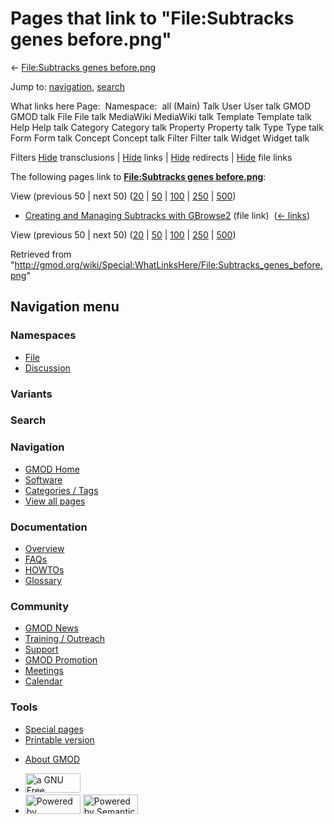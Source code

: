 <div id="mw-page-base" class="noprint">

</div>

<div id="mw-head-base" class="noprint">

</div>

<div id="content" class="mw-body" role="main">

<span id="top"></span>

<div id="mw-js-message" style="display:none;">

</div>



# <span dir="auto">Pages that link to "File:Subtracks genes before.png"</span>

<div id="bodyContent">

<div id="contentSub">

← [File:Subtracks genes
before.png](/wiki/File:Subtracks_genes_before.png "File:Subtracks genes before.png")

</div>

<div id="jump-to-nav" class="mw-jump">

Jump to: [navigation](#mw-navigation), [search](#p-search)

</div>

<div id="mw-content-text">

What links here Page:  Namespace:  all (Main) Talk User User talk GMOD
GMOD talk File File talk MediaWiki MediaWiki talk Template Template talk
Help Help talk Category Category talk Property Property talk Type Type
talk Form Form talk Concept Concept talk Filter Filter talk Widget
Widget talk

Filters
[Hide](/mediawiki/index.php?title=Special:WhatLinksHere/File:Subtracks_genes_before.png&hidetrans=1 "Special:WhatLinksHere/File:Subtracks genes before.png")
transclusions \|
[Hide](/mediawiki/index.php?title=Special:WhatLinksHere/File:Subtracks_genes_before.png&hidelinks=1 "Special:WhatLinksHere/File:Subtracks genes before.png")
links \|
[Hide](/mediawiki/index.php?title=Special:WhatLinksHere/File:Subtracks_genes_before.png&hideredirs=1 "Special:WhatLinksHere/File:Subtracks genes before.png")
redirects \|
[Hide](/mediawiki/index.php?title=Special:WhatLinksHere/File:Subtracks_genes_before.png&hideimages=1 "Special:WhatLinksHere/File:Subtracks genes before.png")
file links

The following pages link to **[File:Subtracks genes
before.png](/wiki/File:Subtracks_genes_before.png "File:Subtracks genes before.png")**:

View (previous 50 \| next 50)
([20](/mediawiki/index.php?title=Special:WhatLinksHere/File:Subtracks_genes_before.png&limit=20 "Special:WhatLinksHere/File:Subtracks genes before.png")
\|
[50](/mediawiki/index.php?title=Special:WhatLinksHere/File:Subtracks_genes_before.png&limit=50 "Special:WhatLinksHere/File:Subtracks genes before.png")
\|
[100](/mediawiki/index.php?title=Special:WhatLinksHere/File:Subtracks_genes_before.png&limit=100 "Special:WhatLinksHere/File:Subtracks genes before.png")
\|
[250](/mediawiki/index.php?title=Special:WhatLinksHere/File:Subtracks_genes_before.png&limit=250 "Special:WhatLinksHere/File:Subtracks genes before.png")
\|
[500](/mediawiki/index.php?title=Special:WhatLinksHere/File:Subtracks_genes_before.png&limit=500 "Special:WhatLinksHere/File:Subtracks genes before.png"))

- [Creating and Managing Subtracks with
  GBrowse2](/wiki/Creating_and_Managing_Subtracks_with_GBrowse2 "Creating and Managing Subtracks with GBrowse2")
  (file link) ‎ <span class="mw-whatlinkshere-tools">([←
  links](/mediawiki/index.php?title=Special:WhatLinksHere&target=Creating+and+Managing+Subtracks+with+GBrowse2 "Special:WhatLinksHere"))</span>

View (previous 50 \| next 50)
([20](/mediawiki/index.php?title=Special:WhatLinksHere/File:Subtracks_genes_before.png&limit=20 "Special:WhatLinksHere/File:Subtracks genes before.png")
\|
[50](/mediawiki/index.php?title=Special:WhatLinksHere/File:Subtracks_genes_before.png&limit=50 "Special:WhatLinksHere/File:Subtracks genes before.png")
\|
[100](/mediawiki/index.php?title=Special:WhatLinksHere/File:Subtracks_genes_before.png&limit=100 "Special:WhatLinksHere/File:Subtracks genes before.png")
\|
[250](/mediawiki/index.php?title=Special:WhatLinksHere/File:Subtracks_genes_before.png&limit=250 "Special:WhatLinksHere/File:Subtracks genes before.png")
\|
[500](/mediawiki/index.php?title=Special:WhatLinksHere/File:Subtracks_genes_before.png&limit=500 "Special:WhatLinksHere/File:Subtracks genes before.png"))

</div>

<div class="printfooter">

Retrieved from
"<http://gmod.org/wiki/Special:WhatLinksHere/File:Subtracks_genes_before.png>"

</div>

<div id="catlinks" class="catlinks catlinks-allhidden">

</div>

<div class="visualClear">

</div>

</div>

</div>

<div id="mw-navigation">

## Navigation menu

<div id="mw-head">



<div id="left-navigation">

<div id="p-namespaces" class="vectorTabs" role="navigation"
aria-labelledby="p-namespaces-label">

### Namespaces

- <span id="ca-nstab-image"><a href="/wiki/File:Subtracks_genes_before.png" accesskey="c"
  title="View the file page [c]">File</a></span>
- <span id="ca-talk"><a
  href="/mediawiki/index.php?title=File_talk:Subtracks_genes_before.png&amp;action=edit&amp;redlink=1"
  accesskey="t"
  title="Discussion about the content page [t]">Discussion</a></span>

</div>

<div id="p-variants" class="vectorMenu emptyPortlet" role="navigation"
aria-labelledby="p-variants-label">

### 

### Variants[](#)

<div class="menu">

</div>

</div>

</div>

<div id="right-navigation">





</div>

<div id="p-search" role="search">

### Search

<div id="simpleSearch">

</div>

</div>

</div>

</div>

<div id="mw-panel">

<div id="p-logo" role="banner">

<a href="/wiki/Main_Page"
style="background-image: url(http://gmod.org/images/GMOD-cogs.png);"
title="Visit the main page"></a>

</div>

<div id="p-Navigation" class="portal" role="navigation"
aria-labelledby="p-Navigation-label">

### Navigation

<div class="body">

- <span id="n-GMOD-Home">[GMOD Home](/wiki/Main_Page)</span>
- <span id="n-Software">[Software](/wiki/GMOD_Components)</span>
- <span id="n-Categories-.2F-Tags">[Categories /
  Tags](/wiki/Categories)</span>
- <span id="n-View-all-pages">[View all
  pages](/wiki/Special:AllPages)</span>

</div>

</div>

<div id="p-Documentation" class="portal" role="navigation"
aria-labelledby="p-Documentation-label">

### Documentation

<div class="body">

- <span id="n-Overview">[Overview](/wiki/Overview)</span>
- <span id="n-FAQs">[FAQs](/wiki/Category:FAQ)</span>
- <span id="n-HOWTOs">[HOWTOs](/wiki/Category:HOWTO)</span>
- <span id="n-Glossary">[Glossary](/wiki/Glossary)</span>

</div>

</div>

<div id="p-Community" class="portal" role="navigation"
aria-labelledby="p-Community-label">

### Community

<div class="body">

- <span id="n-GMOD-News">[GMOD News](/wiki/GMOD_News)</span>
- <span id="n-Training-.2F-Outreach">[Training /
  Outreach](/wiki/Training_and_Outreach)</span>
- <span id="n-Support">[Support](/wiki/Support)</span>
- <span id="n-GMOD-Promotion">[GMOD
  Promotion](/wiki/GMOD_Promotion)</span>
- <span id="n-Meetings">[Meetings](/wiki/Meetings)</span>
- <span id="n-Calendar">[Calendar](/wiki/Calendar)</span>

</div>

</div>

<div id="p-tb" class="portal" role="navigation"
aria-labelledby="p-tb-label">

### Tools

<div class="body">

- <span id="t-specialpages"><a href="/wiki/Special:SpecialPages" accesskey="q"
  title="A list of all special pages [q]">Special pages</a></span>
- <span id="t-print"><a
  href="/mediawiki/index.php?title=Special:WhatLinksHere/File:Subtracks_genes_before.png&amp;printable=yes"
  rel="alternate" accesskey="p"
  title="Printable version of this page [p]">Printable version</a></span>

</div>

</div>

</div>

</div>

<div id="footer" role="contentinfo">

- <span id="footer-places-about">[About
  GMOD](/wiki/GMOD:About "GMOD:About")</span>

<!-- -->

- <span id="footer-copyrightico">[<img src="http://www.gnu.org/graphics/gfdl-logo-small.png" width="88"
  height="31" alt="a GNU Free Documentation License" />](http://www.gnu.org/licenses/fdl-1.3.html)</span>
- <span id="footer-poweredbyico">[<img src="/mediawiki/skins/common/images/poweredby_mediawiki_88x31.png"
  width="88" height="31" alt="Powered by MediaWiki" />](//www.mediawiki.org/)
  [<img
  src="/mediawiki/extensions/SemanticMediaWiki/includes/../resources/images/smw_button.png"
  width="88" height="31" alt="Powered by Semantic MediaWiki" />](https://www.semantic-mediawiki.org/wiki/Semantic_MediaWiki)</span>

<div style="clear:both">

</div>

</div>
